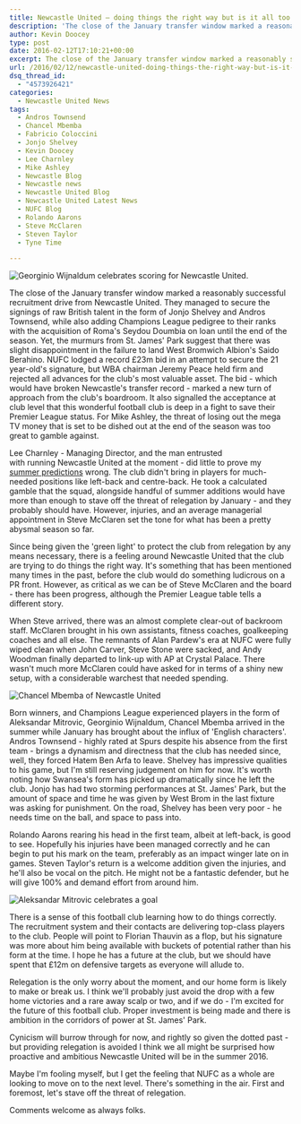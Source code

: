 ```yaml
---
title: Newcastle United – doing things the right way but is it all too late?
description: 'The close of the January transfer window marked a reasonably successful recruitment drive from Newcastle United in their attempts to stave off relegation.'
author: Kevin Doocey
type: post
date: 2016-02-12T17:10:21+00:00
excerpt: The close of the January transfer window marked a reasonably successful recruitment drive from Newcastle United. They managed to secure the signings of raw British talent in the form of Jonjo Shelvey and Andros Townsend..
url: /2016/02/12/newcastle-united-doing-things-the-right-way-but-is-it-all-too-late/
dsq_thread_id:
  - "4573926421"
categories:
  - Newcastle United News
tags:
  - Andros Townsend
  - Chancel Mbemba
  - Fabricio Coloccini
  - Jonjo Shelvey
  - Kevin Doocey
  - Lee Charnley
  - Mike Ashley
  - Newcastle Blog
  - Newcastle news
  - Newcastle United Blog
  - Newcastle United Latest News
  - NUFC Blog
  - Rolando Aarons
  - Steve McClaren
  - Steven Taylor
  - Tyne Time

---
```

![Georginio Wijnaldum celebrates scoring for Newcastle United.](http://www.tynetime.com/wp-content/uploads/2016/02/Georginio-Wijnaldum-Newcastle-United-e1455296778744.jpg)

The close of the January transfer window marked a reasonably successful recruitment drive from Newcastle United. They managed to secure the signings of raw British talent in the form of Jonjo Shelvey and Andros Townsend, while also adding Champions League pedigree to their ranks with the acquisition of Roma's Seydou Doumbia on loan until the end of the season. Yet, the murmurs from St. James' Park suggest that there was slight disappointment in the failure to land West Bromwich Albion's Saido Berahino. NUFC lodged a record £23m bid in an attempt to secure the 21 year-old's signature, but WBA chairman Jeremy Peace held firm and rejected all advances for the club's most valuable asset. The bid - which would have broken Newcastle's transfer record - marked a new turn of approach from the club's boardroom. It also signalled the acceptance at club level that this wonderful football club is deep in a fight to save their Premier League status. For Mike Ashley, the threat of losing out the mega TV money that is set to be dished out at the end of the season was too great to gamble against.

Lee Charnley - Managing Director, and the man entrusted with running Newcastle United at the moment - did little to prove my [summer predictions][1] wrong. The club didn't bring in players for much-needed positions like left-back and centre-back. He took a calculated gamble that the squad, alongside handful of summer additions would have more than enough to stave off the threat of relegation by January - and they probably should have. However, injuries, and an average managerial appointment in Steve McClaren set the tone for what has been a pretty abysmal season so far.

Since being given the 'green light' to protect the club from relegation by any means necessary, there is a feeling around Newcastle United that the club are trying to do things the right way. It's something that has been mentioned many times in the past, before the club would do something ludicrous on a PR front. However, as critical as we can be of Steve McClaren and the board - there has been progress, although the Premier League table tells a different story.

When Steve arrived, there was an almost complete clear-out of backroom staff. McClaren brought in his own assistants, fitness coaches, goalkeeping coaches and all else. The remnants of Alan Pardew's era at NUFC were fully wiped clean when John Carver, Steve Stone were sacked, and Andy Woodman finally departed to link-up with AP at Crystal Palace. There wasn't much more McClaren could have asked for in terms of a shiny new setup, with a considerable warchest that needed spending.

![Chancel Mbemba of Newcastle United](http://www.tynetime.com/wp-content/uploads/2016/02/Chancel-Mbemba-St-James-Park.jpg)

Born winners, and Champions League experienced players in the form of Aleksandar Mitrovic, Georginio Wijnaldum, Chancel Mbemba arrived in the summer while January has brought about the influx of 'English characters'. Andros Townsend - highly rated at Spurs despite his absence from the first team - brings a dynamism and directness that the club has needed since, well, they forced Hatem Ben Arfa to leave. Shelvey has impressive qualities to his game, but I'm still reserving judgement on him for now. It's worth noting how Swansea's form has picked up dramatically since he left the club. Jonjo has had two storming performances at St. James' Park, but the amount of space and time he was given by West Brom in the last fixture was asking for punishment. On the road, Shelvey has been very poor - he needs time on the ball, and space to pass into.

Rolando Aarons rearing his head in the first team, albeit at left-back, is good to see. Hopefully his injuries have been managed correctly and he can begin to put his mark on the team, preferably as an impact winger late on in games. Steven Taylor's return is a welcome addition given the injuries, and he'll also be vocal on the pitch. He might not be a fantastic defender, but he will give 100% and demand effort from around him.

![Aleksandar Mitrovic celebrates a goal](http://www.tynetime.com/wp-content/uploads/2016/02/Mitrovic-Newcastle.jpg)

There is a sense of this football club learning how to do things correctly. The recruitment system and their contacts are delivering top-class players to the club. People will point to Florian Thauvin as a flop, but his signature was more about him being available with buckets of potential rather than his form at the time. I hope he has a future at the club, but we should have spent that £12m on defensive targets as everyone will allude to.

Relegation is the only worry about the moment, and our home form is likely to make or break us. I think we'll probably just avoid the drop with a few home victories and a rare away scalp or two, and if we do - I'm excited for the future of this football club. Proper investment is being made and there is ambition in the corridors of power at St. James' Park.

Cynicism will burrow through for now, and rightly so given the dotted past - but providing relegation is avoided I think we all might be surprised how proactive and ambitious Newcastle United will be in the summer 2016.

Maybe I'm fooling myself, but I get the feeling that NUFC as a whole are looking to move on to the next level. There's something in the air. First and foremost, let's stave off the threat of relegation.

Comments welcome as always folks.

 [1]: http://www.tynetime.com/2015/06/22/lee-charnley-wrong-man-in-the-wrong-position-at-the-wrong-time/
